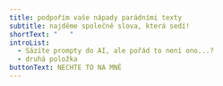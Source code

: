 ```yaml
---
title: podpořím vaše nápady parádními texty
subtitle: najděme společně slova, která sedí!
shortText: "   "
introList:
  - Sázíte prompty do AI, ale pořád to není ono...?
  - druhá položka
buttonText: NECHTE TO NA MNĚ
---
```


